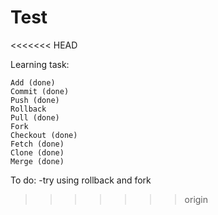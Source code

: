 # Test
<<<<<<< HEAD

Learning task:

    Add (done)
    Commit (done)
    Push (done)
    Rollback
    Pull (done)
    Fork
    Checkout (done)
    Fetch (done)
    Clone (done)
    Merge (done)
    
To do: 
    -try using rollback and fork
    
>>>>>>> origin
